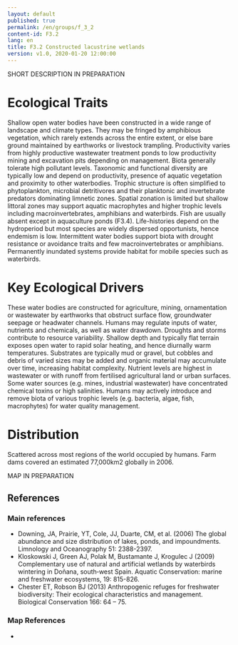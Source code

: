 ```yaml
---
layout: default
published: true
permalink: /en/groups/f_3_2
content-id: F3.2
lang: en
title: F3.2 Constructed lacustrine wetlands
version: v1.0, 2020-01-20 12:00:00
---
```


SHORT DESCRIPTION IN PREPARATION

# Ecological Traits
 
Shallow open water bodies have been constructed in a wide range of landscape and climate types. They may be fringed by amphibious vegetation, which rarely extends across the entire extent, or else bare ground maintained by earthworks or livestock trampling. Productivity varies from highly productive wastewater treatment ponds to low productivity mining and excavation pits depending on management. Biota generally tolerate high pollutant levels. Taxonomic and functional diversity are typically low and depend on productivity, presence of aquatic vegetation and proximity to other waterbodies. Trophic structure is often simplified to phytoplankton, microbial detritivores and their planktonic and invertebrate predators dominating limnetic zones. Spatial zonation is limited but shallow littoral zones may support aquatic macrophytes and higher trophic levels including macroinvertebrates, amphibians and waterbirds. Fish are usually absent except in aquaculture ponds (F3.4). Life-histories depend on the hydroperiod but most species are widely dispersed opportunists, hence endemism is low. Intermittent water bodies support biota with drought resistance or avoidance traits and few macroinvertebrates or amphibians. Permanently inundated systems provide habitat for mobile species such as waterbirds.
 
# Key Ecological Drivers
 
These water bodies are constructed for agriculture, mining, ornamentation or wastewater by earthworks that obstruct surface flow, groundwater seepage or headwater channels. Humans may regulate inputs of water, nutrients and chemicals, as well as water drawdown. Droughts and storms contribute to resource variability. Shallow depth and typically flat terrain exposes open water to rapid solar heating, and hence diurnally warm temperatures. Substrates are typically mud or gravel, but cobbles and debris of varied sizes may be added and organic material may accumulate over time, increasing habitat complexity. Nutrient levels are highest in wastewater or with runoff from fertilised agricultural land or urban surfaces. Some water sources (e.g. mines, industrial wastewater) have concentrated chemical toxins or high salinities. Humans may actively introduce and remove biota of various trophic levels (e.g. bacteria, algae, fish, macrophytes) for water quality management.
 
# Distribution
 
Scattered across most regions of the world occupied by humans. Farm dams covered an estimated 77,000km2 globally in 2006.

MAP IN PREPARATION

## References

### Main references
* Downing, JA, Prairie, YT, Cole, JJ, Duarte, CM, et al. (2006) The global abundance and size distribution of lakes, ponds, and impoundments. Limnology and Oceanography 51: 2388-2397.
* Kloskowski J, Green AJ, Polak M, Bustamante J, Krogulec J (2009) Complementary use of natural and artificial wetlands by waterbirds wintering in Doñana, south‐west Spain. Aquatic Conservation: marine and freshwater ecosystems, 19: 815-826.
* Chester ET, Robson BJ (2013) Anthropogenic refuges for freshwater biodiversity: Their ecological characteristics and management. Biological Conservation 166: 64 – 75.

### Map References
* 
